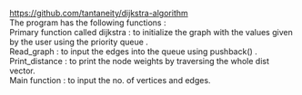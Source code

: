 https://github.com/tantaneity/dijkstra-algorithm
\
The program has the following functions :\
Primary function called dijkstra : to initialize the graph with the values given by the user using the priority queue .\
Read_graph : to input the edges into the queue using pushback() .\
Print_distance : to print the node weights by traversing the whole dist vector.\
Main function : to input the no. of vertices and edges.

